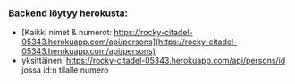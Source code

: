 ### Backend löytyy herokusta:

- [Kaikki nimet & numerot: https://rocky-citadel-05343.herokuapp.com/api/persons](https://rocky-citadel-05343.herokuapp.com/api/persons)
- yksittäinen: https://rocky-citadel-05343.herokuapp.com/api/persons/id jossa id:n tilalle numero

